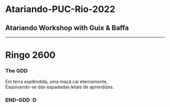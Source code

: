 # Atariando-PUC-Rio-2022
## Atariando Workshop with Guix &amp; Baffa
-------------------------------------------------------
# Ringo 2600
### The GDD
Em terra esplêndida, uma maçã cai eternamente,<br>
Esquivando-se das espadadas letais de aprendizes.
### END-GDD :D
